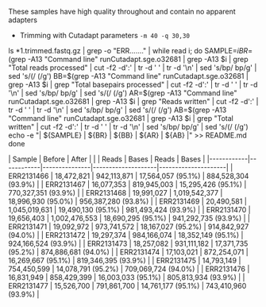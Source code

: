 These samples have high quality throughout and contain no apparent adapters
* Trimming with Cutadapt parameters `-m 40 -q 30,30`

ls *1.trimmed.fastq.gz | grep -o "ERR......." | while read i; do
	SAMPLE=${i}
	BR=$(grep -A13 "Command line" runCutadapt.sge.o32681 | grep -A13 $i | grep "Total reads processed" | cut -f2 -d':' | tr -d ' ' | tr -d '\n' | sed 's/bp/ bp/g' | sed 's/(/ (/g')
	BB=$(grep -A13 "Command line" runCutadapt.sge.o32681 | grep -A13 $i | grep "Total basepairs processed" | cut -f2 -d':' | tr -d ' ' | tr -d '\n' | sed 's/bp/ bp/g' | sed 's/(/ (/g')
	AR=$(grep -A13 "Command line" runCutadapt.sge.o32681 | grep -A13 $i | grep "Reads written" | cut -f2 -d':' | tr -d ' ' | tr -d '\n' | sed 's/bp/ bp/g' | sed 's/(/ (/g')
	AB=$(grep -A13 "Command line" runCutadapt.sge.o32681 | grep -A13 $i | grep "Total written" | cut -f2 -d':' | tr -d ' ' | tr -d '\n' | sed 's/bp/ bp/g' | sed 's/(/ (/g')
	echo -e "| ${SAMPLE} |  ${BR} | ${BB} |  ${AR} | ${AB} |" >> README.md
done


|   Sample   |          Before            |                  After                   |
|            |   Reads    |     Bases     |       Reads        |        Bases        |
|------------|------------|---------------|--------------------|---------------------|
| ERR2131466 | 18,472,821 |   942,113,871 | 17,564,057 (95.1%) | 884,528,304 (93.9%) |
| ERR2131467 | 16,077,353 |   819,945,003 | 15,295,426 (95.1%) | 770,327,351 (93.9%) |
| ERR2131468 | 19,991,027 | 1,019,542,377 | 18,996,930 (95.0%) | 956,387,280 (93.8%) |
| ERR2131469 | 20,490,581 | 1,045,019,631 | 19,490,130 (95.1%) | 981,493,424 (93.9%) |
| ERR2131470 | 19,656,403 | 1,002,476,553 | 18,690,295 (95.1%) | 941,292,735 (93.9%) |
| ERR2131471 | 19,092,972 |   973,741,572 | 18,167,027 (95.2%) | 914,842,927 (94.0%) |
| ERR2131472 | 19,297,374 |   984,166,074 | 18,352,149 (95.1%) | 924,166,524 (93.9%) |
| ERR2131473 | 18,257,082 |   931,111,182 | 17,371,735 (95.2%) | 874,886,681 (94.0%) |
| ERR2131474 | 17,103,021 |   872,254,071 | 16,269,667 (95.1%) | 819,346,395 (93.9%) |
| ERR2131475 | 14,793,149 |   754,450,599 | 14,078,791 (95.2%) | 709,069,724 (94.0%) |
| ERR2131476 | 16,831,949 |   858,429,399 | 16,003,033 (95.1%) | 805,813,934 (93.9%) |
| ERR2131477 | 15,526,700 |   791,861,700 | 14,761,177 (95.1%) | 743,410,960 (93.9%) |
